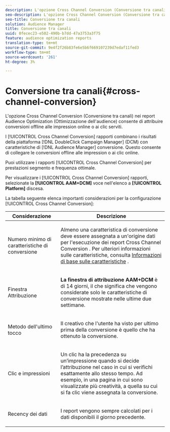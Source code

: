 ```yaml
---
description: L'opzione Cross Channel Conversion (Conversione tra canali) nei report Audience Optimization (Ottimizzazione dell'audience) consente di attribuire conversioni offline alle impression online o ai clic serviti.
seo-description: L'opzione Cross Channel Conversion (Conversione tra canali) nei report Audience Optimization (Ottimizzazione dell'audience) consente di attribuire conversioni offline alle impression online o ai clic serviti.
seo-title: Conversione tra canali
solution: Audience Manager
title: Conversione tra canali
uuid: 0fecec23-e502-490b-b7dd-47a3753a3f75
feature: audience optimization reports
translation-type: tm+mt
source-git-commit: 9e4f2f26b83fe6e5b6f669107239d7edaf11fed3
workflow-type: tm+mt
source-wordcount: '261'
ht-degree: 3%

---
```



# Conversione tra canali{#cross-channel-conversion}

L&#39;opzione Cross Channel Conversion (Conversione tra canali) nei report Audience Optimization (Ottimizzazione dell&#39;audience) consente di attribuire conversioni offline alle impression online o ai clic serviti.

I [!UICONTROL Cross Channel Conversion] rapporti combinano i risultati della piattaforma [!DNL DoubleClick Campaign Manager] (DCM) con caratteristiche di [!DNL Audience Manager] conversione. Questo consente di collegare le conversioni offline alle impression o ai clic online.

Puoi utilizzare i rapporti [!UICONTROL Cross Channel Conversion] per prestazioni [](../../../reporting/audience-optimization-reports/aor-advertisers/segment-performance.md) segmento e frequenza [](../../../reporting/audience-optimization-reports/aor-advertisers/optimal-frequency.md) ottimale.

Per visualizzare i [!UICONTROL Cross Channel Conversion] rapporti, selezionate la **[!UICONTROL AAM+DCM]** voce nell&#39;elenco a **[!UICONTROL Platform]** discesa.

La tabella seguente elenca importanti considerazioni per la configurazione [!UICONTROL Cross Channel Conversion]:

<table id="table_62590B4AB7624B619EC9AA8FF89722C9"> 
 <thead> 
  <tr> 
   <th class="entry"> Considerazione </th> 
   <th class="entry"> Descrizione </th> 
  </tr> 
 </thead>
 <tbody> 
  <tr> 
   <td colname="col01"> <p>Numero minimo di caratteristiche di conversione </p> </td> 
   <td colname="col1"> <p>Almeno una caratteristica di conversione deve essere assegnata a un'origine dati per l'esecuzione dei report <span class="wintitle"> Cross Channel Conversion</span> . Per ulteriori informazioni sulle caratteristiche, consulta <a href="../../../features/traits/create-onboarded-rule-based-traits.md"> Informazioni di base sulle caratteristiche</a> . </p> </td> 
  </tr>
  <tr> 
   <td> <p>Finestra Attribuzione </p> </td> 
   <td> <p> <b><span class="uicontrol"> La finestra di attribuzione AAM+DCM</span></b> è di 14 giorni, il che significa che vengono considerate solo le caratteristiche di conversione mostrate nelle ultime due settimane. </p> </td> 
  </tr> 
  <tr> 
   <td> <p>Metodo dell'ultimo tocco </p> </td> 
   <td> <p>Il creativo che l'utente ha visto per ultimo prima della conversione è quello che ha ottenuto la conversione. </p> </td> 
  </tr> 
  <tr> 
   <td> <p>Clic e impressioni </p> </td> 
   <td> <p>Un clic ha la precedenza su un’impressione quando si decide l’attribuzione nel caso in cui si verifichi esattamente allo stesso tempo. Ad esempio, in una pagina in cui sono visualizzate più creatività, a quella su cui si fa clic viene assegnata la conversione. </p> </td> 
  </tr> 
  <tr> 
   <td> <p>Recency dei dati </p> </td> 
   <td> <p>I report vengono sempre calcolati per i dati disponibili il giorno precedente. </p> </td> 
  </tr> 
 </tbody> 
</table>
